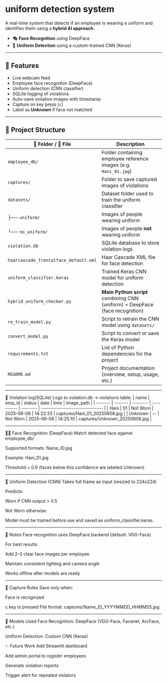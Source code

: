# uniform detection system

A real-time system that detects if an employee is wearing a uniform and identifies them using a **hybrid AI approach**:
- 🎭 **Face Recognition** using DeepFace
- 👕 **Uniform Detection** using a custom-trained CNN (Keras)

---

## 🔧 Features

- Live webcam feed
- Employee face recognition (DeepFace)
- Uniform detection (CNN classifier)
- SQLite logging of violations
- Auto-save violation images with timestamp
- Capture on key press (`c`)
- Label as **Unknown** if face not matched

---

## 📁 Project Structure
| 📁 Folder / 📄 File                   | Description                                                                  |
| ------------------------------------- | ---------------------------------------------------------------------------- |
| `employee_db/`                        | Folder containing employee reference images (e.g. `Hani_01.jpg`)             |
| `captures/`                           | Folder to save captured images of violations                                 |
| `datasets/`                           | Dataset folder used to train the uniform classifier                          |
| ├── `uniform/`                        | Images of people wearing uniform                                             |
| └── `no_uniform/`                     | Images of people **not** wearing uniform                                     |
| `violation.db`                        | SQLite database to store violation logs                                      |
| `haarcascade_frontalface_default.xml` | Haar Cascade XML file for face detection                                     |
| `uniform_classifier.keras`            | Trained Keras CNN model for uniform detection                                |
| `hybrid_uniform_checker.py`           | **Main Python script** combining CNN (uniform) + DeepFace (face recognition) |
| `re_train_model.py`                   | Script to retrain the CNN model using `datasets/`                            |
| `convert_model.py`                    | Script to convert or save the Keras model                                    |
| `requirements.txt`                    | List of Python dependencies for the project                                  |
| `README.md`                           | Project documentation (overview, setup, usage, etc.)                         |


---

💾 Violation log(SQLite)
Logs to violation.db → violations table:
| name    | emp\_id | status   | date       | time     | image\_path                     |
| ------- | ------- | -------- | ---------- | -------- | ------------------------------- |
| Hani    | 01      | Not Worn | 2025-06-08 | 14:22:33 | captures/Hani\_01\_20250608.jpg |
| Unknown | --      | Not Worn | 2025-06-08 | 14:25:10 | captures/Unknown\_20250608.jpg  |

---

🧑‍💼 Face Recognition (DeepFace)
Match detected face against employee_db/

Supported formats: Name_ID.jpg

Example: Hani_01.jpg

Threshold = 0.6 (faces below this confidence are labeled Unknown)

---

👕 Uniform Detection (CNN)
Takes full frame as input (resized to 224x224)

Predicts:

Worn if CNN output > 0.5

Not Worn otherwise

Model must be trained before use and saved as uniform_classifier.keras.

---

📌 Notes
Face recognition uses DeepFace backend (default: VGG-Face)

For best results:

Add 2–3 clear face images per employee

Maintain consistent lighting and camera angle

Works offline after models are ready

---

📸 Capture Rules
Save only when:

Face is recognized

c key is pressed
File format:
captures/Name_ID_YYYYMMDD_HHMMSS.jpg

---

🧠 Models Used
Face Recognition: DeepFace (VGG-Face, Facenet, ArcFace, etc.)

Uniform Detection: Custom CNN (Keras)

✨ Future Work
Add Streamlit dashboard

Add admin portal to register employees

Generate violation reports

Trigger alert for repeated violators




